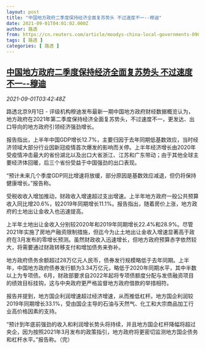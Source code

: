 ```yaml
---
layout: post
title: "中国地方政府二季度保持经济全面复苏势头 不过速度不一--穆迪"
date: 2021-09-01T04:01:02.000Z
author: 路透
from: https://cn.reuters.com/article/moodys-china-local-governments-0901-wedn-idCNKBS2FX2HN
tags: [ 路透 ]
categories: [ 路透 ]
---
```

<!--1630468862000-->
[中国地方政府二季度保持经济全面复苏势头 不过速度不一--穆迪](https://cn.reuters.com/article/moodys-china-local-governments-0901-wedn-idCNKBS2FX2HN)
------

<div>
<div><i>2021-09-01T03:42:48Z</i></div><p>路透北京9月1日 - 评级机构穆迪发布最新一期中国地方政府财经数据概览认为，地方政府在2021年第二季度保持经济全面复苏势头，不过速度不一，更发达、出口导向的地方政府引领经济强劲增长。</p><p>报告指出，上半年中国GDP增长12.7%，主要归因于去年同期低基数效应，当时经济领域大部分行业因新冠疫情首次爆发的影响而关停。上半年经济增长由2020年受疫情冲击最大的省份湖北以及出口大省浙江、江苏和广东带动；由于其他全球主要经济体回暖，后三个省份受益于中国强劲的出口表现。</p><p>“预计未来几个季度GDP同比增速将放缓，部分原因是基数效应减退，但仍将保持健康增长。”报告称。</p><p>受税收收入增加推动，财政收入增速超过支出增速。上半年地方政府一般公共预算收入同比增20.6%，较2019年同期增长11.1%。报告指出，随着房价上涨，地方政府的土地出让金收入也迅速提高。</p><p>上半年土地出让金收入分别较2020年和2019年同期增长22.4%和28.9%。尽管2021年实施了房地产融资限制措施，但迄今为止土地出让金收入增速显著高于政府在3月发布的零增长预测。虽然财政收入迅速增长，但地方政府预算赤字依然较大，将需要通过财政转移支付和增加债务来弥补。</p><p>地方政府债务余额超过28万亿元人民币，债券发行规模略低于去年同期。上半年，中国地方政府债券发行额为3.34万亿元，略低于2020年同期水平，其中半数以上为专项债。6月，财政部要求自2022年起将专项债额度分配与发债融资项目的绩效目标挂钩，这与中央政府更严格监督地方政府借款的举措相符。</p><p>报告并提到，地方国企利润增速超过经济增速，从而推低杠杆。地方国企利润较2019年同期增长33.1%，受由国企主导的石油与天然气、化工和大宗商品加工行业高价格因素的支持。</p><p>“预计到年底前强劲的收入和利润增长势头将持续，并且地方国企杠杆降幅将超过央企，因为按照2021年3月发布的政策指引，地方政府将更密切监测地方国企债务和杠杆水平。”报告称。（完）</p>
</div>
